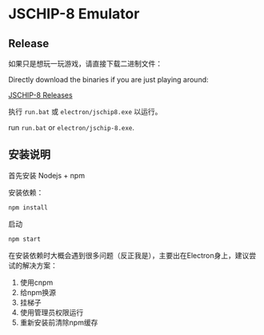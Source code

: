 # JSCHIP-8 Emulator

## Release

如果只是想玩一玩游戏，请直接下载二进制文件：

Directly download the binaries if you are just playing around:

[JSCHIP-8 Releases](https://github.com/ssine/JSCHIP-8/releases)

执行 `run.bat` 或 `electron/jschip8.exe` 以运行。

run `run.bat` or `electron/jschip-8.exe`.

## 安装说明

首先安装 Nodejs + npm

安装依赖：

```bash
npm install
```

启动

```bash
npm start
```

在安装依赖时大概会遇到很多问题（反正我是），主要出在Electron身上，建议尝试的解决方案：

1. 使用cnpm
2. 给npm换源
3. 挂梯子
4. 使用管理员权限运行
5. 重新安装前清除npm缓存
